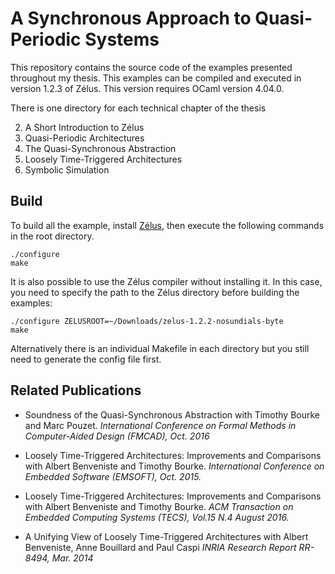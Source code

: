 # A Synchronous Approach to Quasi-Periodic Systems

This repository contains the source code of the examples presented
throughout my thesis.
This examples can be compiled and executed in version 1.2.3 of Zélus.
This version requires OCaml version 4.04.0.

There is one directory for each technical chapter of the thesis

2. A Short Introduction to Zélus
3. Quasi-Periodic Architectures
4. The Quasi-Synchronous Abstraction
5. Loosely Time-Triggered Architectures
6. Symbolic Simulation

## Build

To build all the example, install
[Zélus](http://zelus.di.ens.fr/download.html), then execute the
following commands in the root directory.

```
./configure
make
```

It is also possible to use the Zélus compiler without installing
it. In this case, you need to specify the path to the Zélus directory
before building the examples:

```
./configure ZELUSROOT=~/Downloads/zelus-1.2.2-nosundials-byte
make
```

Alternatively there is an individual Makefile in each directory but
you still need to generate the config file first.

## Related Publications

- Soundness of the Quasi-Synchronous Abstraction
  with Timothy Bourke and Marc Pouzet.
  *International Conference on Formal Methods in Computer-Aided Design (FMCAD), Oct. 2016*

- Loosely Time-Triggered Architectures: Improvements and Comparisons
  with Albert Benveniste and Timothy Bourke.
  *International Conference on Embedded Software (EMSOFT), Oct. 2015.*

- Loosely Time-Triggered Architectures: Improvements and Comparisons
  with Albert Benveniste and Timothy Bourke.
  *ACM Transaction on Embedded Computing Systems (TECS), Vol.15 N.4 August 2016.*

- A Unifying View of Loosely Time-Triggered Architectures
  with Albert Benveniste, Anne Bouillard and Paul Caspi
  *INRIA Research Report RR-8494, Mar. 2014*

